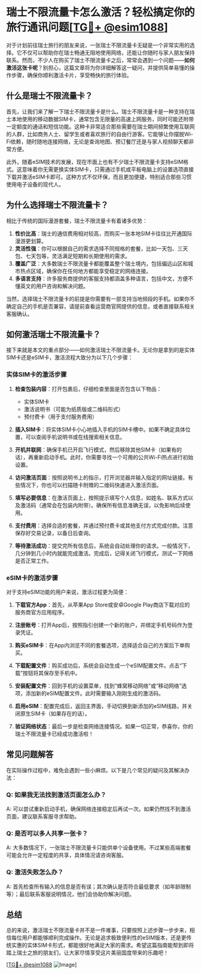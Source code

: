 # 瑞士不限流量卡怎么激活？轻松搞定你的旅行通讯问题[[TG💪+ @esim1088](https://t.me/s/esim1088)]

对于计划前往瑞士旅行的朋友来说，一张瑞士不限流量卡无疑是一个非常实用的选择。它不仅可以帮助你在瑞士畅通无阻地使用网络，还能让你随时与家人朋友保持联系。然而，不少人在购买了瑞士不限流量卡之后，常常会遇到一个问题——**如何激活这张卡呢**？别担心，这篇文章将为你详细解答这一疑问，并提供简单易懂的操作步骤，确保你顺利激活卡片，享受畅快的旅行体验。

## 什么是瑞士不限流量卡？

首先，让我们来了解一下瑞士不限流量卡是什么。瑞士不限流量卡是一种支持在瑞士本地使用的移动数据SIM卡，通常包含无限量的高速上网服务，同时可能还附带一定额度的通话和短信功能。这种卡非常适合那些需要在瑞士期间频繁使用互联网的人群，比如商务人士、留学生或者喜欢旅行的自由行游客。它能够让你摆脱Wi-Fi依赖，随时随地连接网络，无论是查询地图、预订餐厅还是与家人视频聊天都非常方便。

此外，随着eSIM技术的发展，现在市面上也有不少瑞士不限流量卡支持eSIM格式。这意味着你无需更换实体SIM卡，只需通过手机或平板电脑上的设置选项直接下载并激活eSIM卡即可。这种方式不仅环保，而且更加便捷，特别适合那些习惯使用电子设备的现代人。

## 为什么选择瑞士不限流量卡？

相比于传统的国际漫游套餐，瑞士不限流量卡有着诸多优势：

1. **性价比高**：瑞士的通信费用相对较高，而购买一张本地SIM卡往往比开通国际漫游更划算。
2. **灵活性强**：你可以根据自己的需求选择不同规格的套餐，比如一天包、三天包、七天包等，灵活满足短期和长期使用的需求。
3. **覆盖广泛**：大多数瑞士不限流量卡都能覆盖整个瑞士境内，包括偏远山区和城市热点区域，确保你在任何地方都能享受稳定的网络连接。
4. **多语言支持**：许多服务商提供的客服支持都涵盖多种语言，包括中文，方便不懂英文的用户咨询和解决问题。

当然，选择瑞士不限流量卡的前提是你需要有一部支持当地频段的手机。如果你不确定自己的手机是否兼容，请提前查看运营商官网提供的信息，或者直接联系相关客服确认。

## 如何激活瑞士不限流量卡？

接下来就是本文的重点部分——如何激活瑞士不限流量卡。无论你是拿到的是实体SIM卡还是eSIM卡，激活流程大致分为以下几个步骤：

### 实体SIM卡的激活步骤

1. **检查包装内容**：打开包裹后，仔细检查里面是否包含以下物品：
   - 实体SIM卡
   - 激活说明书（可能为纸质版或二维码形式）
   - 预付费卡（用于支付服务费用）

2. **插入SIM卡**：将实体SIM卡小心地插入手机的SIM卡槽中。如果不确定具体位置，可以查阅手机说明书或在线搜索相关信息。

3. **开机并联网**：确保手机已开启飞行模式，然后移除其他SIM卡（如果有的话），再重新启动手机。此时，你需要寻找一个可用的公共Wi-Fi热点进行初始设置。

4. **访问激活页面**：按照说明书上的指示，打开浏览器并输入指定的网址链接。有些情况下，你也可以扫描随卡附赠的二维码快速进入激活页面。

5. **填写必要信息**：在激活页面上，按照提示填写个人信息，如姓名、联系方式以及激活码（通常会在包装内附带）。确保所有信息准确无误，以免影响后续使用。

6. **支付费用**：选择合适的套餐，并通过预付费卡或其他支付方式完成付款。注意保存好交易记录，以备日后查询。

7. **等待激活成功**：提交完所有信息后，系统会自动处理你的请求。一般情况下，几分钟到几小时内就能完成激活。完成后，记得关闭飞行模式，测试一下网络是否正常工作。

### eSIM卡的激活步骤

对于支持eSIM功能的用户来说，激活过程更为简便：

1. **下载官方App**：首先，从苹果App Store或安卓Google Play商店下载对应的服务商官方应用程序。

2. **注册账号**：打开App后，按照指引创建一个新的账户，并绑定手机号码作为登录凭证。

3. **购买eSIM卡**：在App内浏览不同的套餐选项，选择适合自己的方案后下单购买。

4. **下载配置文件**：购买成功后，系统会自动生成一个eSIM配置文件。点击“下载”按钮将其保存至手机中。

5. **安装配置文件**：回到手机的设置菜单，找到“蜂窝移动网络”或“移动网络”选项，添加新的eSIM配置文件。此时需要输入刚刚生成的激活码。

6. **启用eSIM**：配置完成后，返回主界面，手动切换到新添加的eSIM线路，并关闭原生SIM卡（如果存在的话）。

7. **验证网络状态**：最后一步是检查网络连接情况。如果一切正常，恭喜你，你的瑞士不限流量卡已经成功激活啦！

## 常见问题解答

在实际操作过程中，难免会遇到一些小麻烦。以下是几个常见的疑问及其解决办法：

### Q: 如果我无法找到激活页面怎么办？
A: 可以尝试重新启动手机，确保网络连接稳定后再试一次。如果仍然找不到激活页面，建议联系客服寻求帮助。

### Q: 是否可以多人共享一张卡？
A: 大多数情况下，一张瑞士不限流量卡只能供单个设备使用。不过某些高端套餐可能会允许一定程度的共享，具体情况请咨询客服。

### Q: 激活失败怎么办？
A: 首先检查所有输入的信息是否有误；其次确认是否符合最低要求（如年龄限制等）；最后联系客服说明情况，他们会协助你解决问题。

## 总结

总的来说，激活瑞士不限流量卡并不是一件难事，只要按照上述步骤一步步来，相信每位用户都能够顺利完成操作。无论是追求极致便利性的eSIM版本，还是更传统实惠的实体SIM卡形式，都能很好地满足大家的需求。希望这篇指南能帮到即将踏上瑞士之旅的朋友们，让大家尽情享受这片美丽国度带来的乐趣吧！

[[TG💪+ @esim1088](https://t.me/s/esim1088) ![Image](https://i.postimg.cc/4NQfJmqS/Snipaste-2025-05-13-00-14-12.png)]